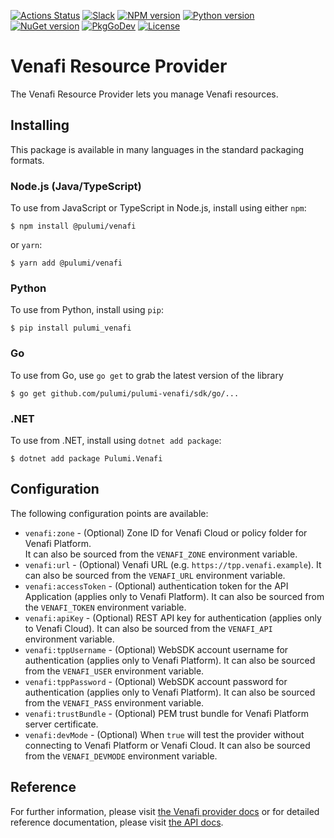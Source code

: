 [![Actions Status](https://github.com/pulumi/pulumi-venafi/workflows/master/badge.svg)](https://github.com/pulumi/pulumi-venafi/actions)
[![Slack](http://www.pulumi.com/images/docs/badges/slack.svg)](https://slack.pulumi.com)
[![NPM version](https://badge.fury.io/js/%40pulumi%2Fvenafi.svg)](https://www.npmjs.com/package/@pulumi/venafi)
[![Python version](https://badge.fury.io/py/pulumi-venafi.svg)](https://pypi.org/project/pulumi-venafi)
[![NuGet version](https://badge.fury.io/nu/pulumi.venafi.svg)](https://badge.fury.io/nu/pulumi.venafi)
[![PkgGoDev](https://pkg.go.dev/badge/github.com/pulumi/pulumi-venafi/sdk/go)](https://pkg.go.dev/github.com/pulumi/pulumi-venafi/sdk/go)
[![License](https://img.shields.io/npm/l/%40pulumi%2Fpulumi.svg)](https://github.com/pulumi/pulumi-venafi/blob/master/LICENSE)

# Venafi Resource Provider

The Venafi Resource Provider lets you manage Venafi resources.

## Installing

This package is available in many languages in the standard packaging formats.

### Node.js (Java/TypeScript)

To use from JavaScript or TypeScript in Node.js, install using either `npm`:

    $ npm install @pulumi/venafi

or `yarn`:

    $ yarn add @pulumi/venafi

### Python

To use from Python, install using `pip`:

    $ pip install pulumi_venafi

### Go

To use from Go, use `go get` to grab the latest version of the library

    $ go get github.com/pulumi/pulumi-venafi/sdk/go/...

### .NET

To use from .NET, install using `dotnet add package`:

    $ dotnet add package Pulumi.Venafi

## Configuration

The following configuration points are available:

- `venafi:zone` - (Optional) Zone ID for Venafi Cloud or policy folder for Venafi Platform.  
  It can also be sourced from the `VENAFI_ZONE` environment variable.
- `venafi:url` - (Optional) Venafi URL (e.g. `https://tpp.venafi.example`). It can also be sourced
  from the `VENAFI_URL` environment variable.
- `venafi:accessToken` - (Optional) authentication token for the API Application 
  (applies only to Venafi Platform). It can also be sourced  from the `VENAFI_TOKEN` environment variable.
- `venafi:apiKey` - (Optional) REST API key for authentication (applies only to Venafi Cloud).
  It can also be sourced  from the `VENAFI_API` environment variable.
- `venafi:tppUsername` - (Optional) WebSDK account username for authentication (applies only to Venafi Platform).
  It can also be sourced  from the `VENAFI_USER` environment variable.
- `venafi:tppPassword` - (Optional) WebSDK account password for authentication (applies only to Venafi Platform).
  It can also be sourced  from the `VENAFI_PASS` environment variable.
- `venafi:trustBundle` - (Optional) PEM trust bundle for Venafi Platform server certificate.
- `venafi:devMode` - (Optional) When `true` will test the provider without connecting to Venafi Platform or Venafi Cloud.
  It can also be sourced  from the `VENAFI_DEVMODE` environment variable.

## Reference

For further information, please visit [the Venafi provider docs](https://www.pulumi.com/docs/intro/cloud-providers/venafi)
or for detailed reference documentation, please visit [the API docs](https://www.pulumi.com/docs/reference/pkg/venafi).
